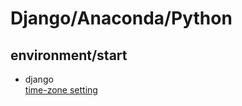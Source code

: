 # Django/Anaconda/Python  

## environment/start  
* django  
[time-zone setting]('https://gist.github.com/OHua/fd35bec69a2a84c4fdfe4ec14644edfa')

